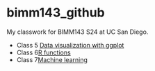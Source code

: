 # bimm143_github
My classwork for BIMM143 S24 at UC San Diego.

- Class 5 [Data visualization with ggplot](Class05.Rproje.pdf)
- Class 6[R functions](6function.pdf)
- Class 7[Machine learning](class-7.pdf)


